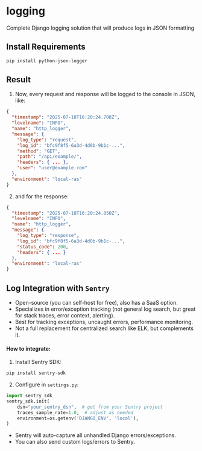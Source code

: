 # logging
Complete Django logging solution that will produce logs in JSON formatting



## Install Requirements
```python
pip install python-json-logger
```

## Result
1. Now, every request and response will be logged to the console in JSON, like:
```json
{
  "timestamp": "2025-07-18T16:20:24.708Z",
  "levelname": "INFO",
  "name": "http_logger",
  "message": {
    "log_type": "request",
    "log_id": "bfc9f8f5-6a3d-4d0b-9b1c-...",
    "method": "GET",
    "path": "/api/example/",
    "headers": { ... },
    "user": "user@example.com"
  },
  "environment": "local-ras"
}
```

2. and for the response:
```json
{
  "timestamp": "2025-07-18T16:20:24.850Z",
  "levelname": "INFO",
  "name": "http_logger",
  "message": {
    "log_type": "response",
    "log_id": "bfc9f8f5-6a3d-4d0b-9b1c-...",
    "status_code": 200,
    "headers": { ... }
  },
  "environment": "local-ras"
}
```


## Log Integration with `Sentry`
- Open-source (you can self-host for free), also has a SaaS option.
- Specializes in error/exception tracking (not general log search, but great for stack traces, error context, alerting).
- Best for tracking exceptions, uncaught errors, performance monitoring.
- Not a full replacement for centralized search like ELK, but complements it.


#### How to integrate:
1. Install Sentry SDK:
```python
pip install sentry-sdk
```

2. Configure in `settings.py`:
```python
import sentry_sdk
sentry_sdk.init(
    dsn="your_sentry_dsn",  # get from your Sentry project
    traces_sample_rate=1.0,  # adjust as needed
    environment=os.getenv('DJANGO_ENV', 'local'),
)
```
- Sentry will auto-capture all unhandled Django errors/exceptions.
- You can also send custom logs/errors to Sentry.


